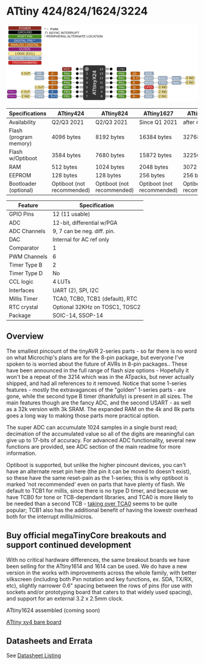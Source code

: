 # ATtiny 424/824/1624/3224
![x24 Pin Mapping](ATtiny_x24.gif "Arduino Pin Mapping for ATtiny x24")

 Specifications       |    ATtiny424   |   ATtiny824   |   ATtiny1627  |  ATtiny3224   |
----------------------|----------------|---------------|---------------|---------------|
Availability          |    Q2/Q3 2021  |    Q2/Q3 2021 | Since Q1 2021 |   after 4k/8k |
Flash (program memory)|     4096 bytes |    8192 bytes |   16384 bytes |   32768 bytes |
Flash w/Optiboot      |     3584 bytes |    7680 bytes |   15872 bytes |   32256 bytes |
RAM                   |      512 bytes |    1024 bytes |    2048 bytes |    3072 bytes |
EEPROM                |      128 bytes |     128 bytes |     256 bytes |     256 bytes |
Bootloader (optional) | Optiboot (not recommended) | Optiboot (not recommended) | Optiboot (not recommended) | Optiboot (not recommended) |


Feature       |          Specification          |
--------------|---------------------------------|
GPIO Pins     |                  12 (11 usable) |
ADC           |      12-bit, differential w/PGA |
ADC Channels  |     9, 7 can be neg. diff. pin. |
DAC           |        Internal for AC ref only |
Comparator    |                               1 |
PWM Channels  |                               6 |
Timer Type B  |                               2 |
Timer Type D  |                              No |
CCL logic     |                          4 LUTs |
Interfaces    |              UART (2), SPI, I2C |
Millis Timer  | TCA0, TCB0, TCB1 (default), RTC |
RTC crystal   |  Optional 32KHz on TOSC1, TOSC2 |
Package       |                SOIC-14, SSOP-14 |

## Overview
The smallest pincount of the tinyAVR 2-series parts - so far there is no word on what Microchip's plans are for the 8-pin package, but everyone I've spoken to is worried about the future of AVRs in 8-pin packages.. These have been announced in the full range of flash size options - Hopefully it won't be a repeat of the 3214 which was in the ATpacks, but never actually shipped, and had all references to it removed. Notice that some 1-series features - mostly the extravagances of the "golden" 1-series parts - are gone, while the second type B timer (thankfully) is present in all sizes. The main features though are the fancy ADC, and the second USART - as well as a 32k version with 3k SRAM. The expanded RAM on the 4k and 8k parts goes a long way to making those parts more practical option.

The super ADC can accumulate 1024 samples in a single burst read; decimation of the accumulated value so all of the digits are meaningful can give up to 17-bits of accuracy. For advanced ADC functionality, several new functions are provided, see ADC section of the main readme for more information.

Optiboot is supported, but unlike the higher pincount devices, you can't have an alternate reset pin here (the pin it can be moved to doesn't exist), so these have the same reset-pain as the 1-series; this is why optiboot is marked 'not recommended' even on parts that have plenty of flash. We default to TCB1 for millis, since there is no type D timer, and because we have TCB0 for tone or TCB-dependant libraries, and TCA0 is more likely to be needed than a second TCB - [taking over TCA0](TakingOverTCA0.md) seems to be quite popular; TCB1 also has the additional benefit of having the lowestr overhead both for the interrupt millis/micros.


## Buy official megaTinyCore breakouts and support continued development
With no critical hardware differences, the same breakout boards we have been selling for the ATtiny1614 and 1614 can be used. We do have a new version in the works with improvements across the whole family, with better silkscreen (including both Pxn notation and key functions, ex. SDA, TX/RX, etc), slightly narrower 0.6" spacing between the rows of pins (for use with sockets and/or prototyping board that caters to that widely used spacing), and support for an external 3.2 x 2.5mm clock.

ATtiny1624 assembled (coming soon)

[ATtiny xy4 bare board](https://www.tindie.com/products/17748/)

## Datasheets and Errata
See [Datasheet Listing](Datasheets.md)
